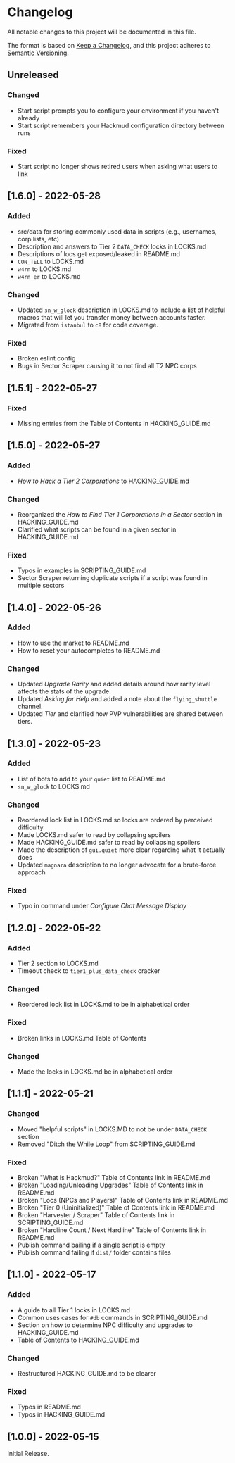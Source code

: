 # Changelog
All notable changes to this project will be documented in this file.

The format is based on [Keep a Changelog](https://keepachangelog.com/en/1.0.0/),
and this project adheres to [Semantic Versioning](https://semver.org/spec/v2.0.0.html).

## Unreleased

### Changed
  - Start script prompts you to configure your environment if you haven't
    already
  - Start script remembers your Hackmud configuration directory between runs

### Fixed
  - Start script no longer shows retired users when asking what users to link

## [1.6.0] - 2022-05-28

### Added
  - src/data for storing commonly used data in scripts (e.g., usernames, corp
    lists, etc)
  - Description and answers to Tier 2 `DATA_CHECK` locks in LOCKS.md
  - Descriptions of locs get exposed/leaked in README.md
  - `CON_TELL` to LOCKS.md
  - `w4rn` to LOCKS.md
  - `w4rn_er` to LOCKS.md

### Changed
  - Updated `sn_w_glock` description in LOCKS.md to include a list of helpful
    macros that will let you transfer money between accounts faster.
  - Migrated from `istanbul` to `c8` for code coverage.

### Fixed
  - Broken eslint config
  - Bugs in Sector Scraper causing it to not find all T2 NPC corps

## [1.5.1] - 2022-05-27

### Fixed
  - Missing entries from the Table of Contents in HACKING_GUIDE.md

## [1.5.0] - 2022-05-27

### Added
  - _How to Hack a Tier 2 Corporations_ to HACKING_GUIDE.md

### Changed
  - Reorganized the _How to Find Tier 1 Corporations in a Sector_ section in
    HACKING_GUIDE.md
  - Clarified what scripts can be found in a given sector in HACKING_GUIDE.md

### Fixed
  - Typos in examples in SCRIPTING_GUIDE.md
  - Sector Scraper returning duplicate scripts if a script was found in multiple
    sectors

## [1.4.0] - 2022-05-26

### Added
  - How to use the market to README.md
  - How to reset your autocompletes to README.md

### Changed
  - Updated _Upgrade Rarity_ and added details around how rarity level affects
    the stats of the upgrade.
  - Updated _Asking for Help_ and added a note about the `flying_shuttle`
    channel.
  - Updated _Tier_ and clarified how PVP vulnerabilities are shared between
    tiers.

## [1.3.0] - 2022-05-23

### Added
  - List of bots to add to your `quiet` list to README.md
  - `sn_w_glock` to LOCKS.md

### Changed
  - Reordered lock list in LOCKS.md so locks are ordered by perceived
    difficulty
  - Made LOCKS.md safer to read by collapsing spoilers
  - Made HACKING_GUIDE.md safer to read by collapsing spoilers
  - Made the description of `gui.quiet` more clear regarding what it actually
    does
  - Updated `magnara` description to no longer advocate for a brute-force
    approach

### Fixed 
  - Typo in command under _Configure Chat Message Display_

## [1.2.0] - 2022-05-22

### Added
  - Tier 2 section to LOCKS.md
  - Timeout check to `tier1_plus_data_check` cracker

### Changed
  - Reordered lock list in LOCKS.md to be in alphabetical order

### Fixed
  - Broken links in LOCKS.md Table of Contents

### Changed
  - Made the locks in LOCKS.md be in alphabetical order

## [1.1.1] - 2022-05-21

### Changed
  - Moved "helpful scripts" in LOCKS.MD to not be under `DATA_CHECK` section
  - Removed "Ditch the While Loop" from SCRIPTING_GUIDE.md

### Fixed
  - Broken "What is Hackmud?" Table of Contents link in README.md
  - Broken "Loading/Unloading Upgrades" Table of Contents link in README.md
  - Broken "Locs (NPCs and Players)" Table of Contents link in README.md
  - Broken "Tier 0 (Uninitialized)" Table of Contents link in README.md
  - Broken "Harvester / Scraper" Table of Contents link in SCRIPTING_GUIDE.md 
  - Broken "Hardline Count / Next Hardline" Table of Contents link in README.md 
  - Publish command bailing if a single script is empty
  - Publish command failing if `dist/` folder contains files

## [1.1.0] - 2022-05-17

### Added
  - A guide to all Tier 1 locks in LOCKS.md
  - Common uses cases for `#db` commands in SCRIPTING_GUIDE.md
  - Section on how to determine NPC difficulty and upgrades to HACKING_GUIDE.md
  - Table of Contents to HACKING_GUIDE.md

### Changed
  - Restructured HACKING_GUIDE.md to be clearer

### Fixed
  - Typos in README.md
  - Typos in HACKING_GUIDE.md

## [1.0.0] - 2022-05-15

Initial Release.